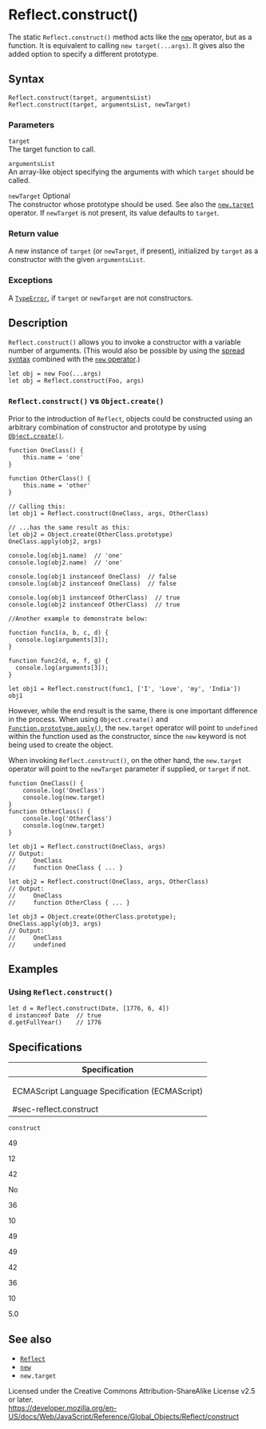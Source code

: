 Reflect.construct()
===================

The static `Reflect.construct()` method acts like the [`new`](../../operators/new) operator, but as a function. It is equivalent to calling `new target(...args)`. It gives also the added option to specify a different prototype.

Syntax
------

    Reflect.construct(target, argumentsList)
    Reflect.construct(target, argumentsList, newTarget)

### Parameters

`target`  
The target function to call.

`argumentsList`  
An array-like object specifying the arguments with which `target` should be called.

`newTarget` <span class="badge inline optional">Optional</span>  
The constructor whose prototype should be used. See also the [`new.target`](../../operators/new.target) operator. If `newTarget` is not present, its value defaults to `target`.

### Return value

A new instance of `target` (or `newTarget`, if present), initialized by `target` as a constructor with the given `argumentsList`.

### Exceptions

A [`TypeError`](../typeerror), if `target` or `newTarget` are not constructors.

Description
-----------

`Reflect.construct()` allows you to invoke a constructor with a variable number of arguments. (This would also be possible by using the [spread syntax](../../operators/spread_syntax) combined with the [`new` operator](../../operators/new).)

    let obj = new Foo(...args)
    let obj = Reflect.construct(Foo, args)

### `Reflect.construct()` vs `Object.create()`

Prior to the introduction of `Reflect`, objects could be constructed using an arbitrary combination of constructor and prototype by using [`Object.create()`](../object/create).

    function OneClass() {
        this.name = 'one'
    }

    function OtherClass() {
        this.name = 'other'
    }

    // Calling this:
    let obj1 = Reflect.construct(OneClass, args, OtherClass)

    // ...has the same result as this:
    let obj2 = Object.create(OtherClass.prototype)
    OneClass.apply(obj2, args)

    console.log(obj1.name)  // 'one'
    console.log(obj2.name)  // 'one'

    console.log(obj1 instanceof OneClass)  // false
    console.log(obj2 instanceof OneClass)  // false

    console.log(obj1 instanceof OtherClass)  // true
    console.log(obj2 instanceof OtherClass)  // true

    //Another example to demonstrate below:

    function func1(a, b, c, d) {
      console.log(arguments[3]);
    }

    function func2(d, e, f, g) {
      console.log(arguments[3]);
    }

    let obj1 = Reflect.construct(func1, ['I', 'Love', 'my', 'India'])
    obj1

However, while the end result is the same, there is one important difference in the process. When using `Object.create()` and [`Function.prototype.apply()`](../function/apply), the `new.target` operator will point to `undefined` within the function used as the constructor, since the `new` keyword is not being used to create the object.

When invoking `Reflect.construct()`, on the other hand, the `new.target` operator will point to the `newTarget` parameter if supplied, or `target` if not.

    function OneClass() {
        console.log('OneClass')
        console.log(new.target)
    }
    function OtherClass() {
        console.log('OtherClass')
        console.log(new.target)
    }

    let obj1 = Reflect.construct(OneClass, args)
    // Output:
    //     OneClass
    //     function OneClass { ... }

    let obj2 = Reflect.construct(OneClass, args, OtherClass)
    // Output:
    //     OneClass
    //     function OtherClass { ... }

    let obj3 = Object.create(OtherClass.prototype);
    OneClass.apply(obj3, args)
    // Output:
    //     OneClass
    //     undefined

Examples
--------

### Using `Reflect.construct()`

    let d = Reflect.construct(Date, [1776, 6, 4])
    d instanceof Date  // true
    d.getFullYear()    // 1776

Specifications
--------------

<table><colgroup><col style="width: 100%" /></colgroup><thead><tr class="header"><th>Specification</th></tr></thead><tbody><tr class="odd"><td><p>ECMAScript Language Specification (ECMAScript)<br />
</p><span class="small">#sec-reflect.construct</span></td></tr></tbody></table>

`construct`

49

12

42

No

36

10

49

49

42

36

10

5.0

See also
--------

-   [`Reflect`](../reflect)
-   [`new`](../../operators/new)
-   `new.target`

Licensed under the Creative Commons Attribution-ShareAlike License v2.5 or later.  
<a href="https://developer.mozilla.org/en-US/docs/Web/JavaScript/Reference/Global_Objects/Reflect/construct" class="_attribution-link">https://developer.mozilla.org/en-US/docs/Web/JavaScript/Reference/Global_Objects/Reflect/construct</a>

